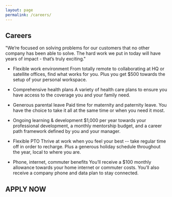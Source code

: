 ```yaml
---
layout: page
permalink: /careers/
---
```


## Careers
"We’re focused on solving problems for our customers that no other company has been able
to solve. The hard work we put in today will have years of impact - that’s truly
exciting."

* Flexible work environment
From totally remote to collaborating at HQ or satellite offices, find what works for you.
Plus you get \$500 towards the setup of your personal workspace.

* Comprehensive health plans
A variety of health care plans to ensure you have access to the coverage you and your family need.

* Generous parental leave
Paid time for maternity and paternity leave.
You have the choice to take it all at the same time or when you need it most.

* Ongoing learning & development
\$1,000 per year towards your professional development, a monthly mentorship budget, and a career path framework defined by you and your manager.

* Flexible PTO
Thrive at work when you feel your best -- take regular time off in order to recharge.
Plus a generous holiday schedule throughout the year, local to where you are.

* Phone, internet, commuter benefits
You’ll receive a \$100 monthly allowance towards your home internet or commuter costs.
You’ll also receive a company phone and data plan to stay connected.

## APPLY NOW
